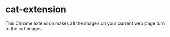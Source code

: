 # cat-extension
This Chrome extension makes all the images on your current web page turn to the cat images.
